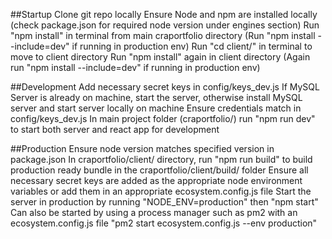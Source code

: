 ##Startup
Clone git repo locally
Ensure Node and npm are installed locally (check package.json for required node version under engines section)
Run "npm install" in terminal from main craportfolio directory (Run "npm install --include=dev" if running in production env)
Run "cd client/" in terminal to move to client directory
Run "npm install" again in client directory (Again run "npm install --include=dev" if running in production env)

##Development
Add necessary secret keys in config/keys_dev.js
If MySQL Server is already on machine, start the server, otherwise install MySQL server and start server locally on machine
Ensure credentials match in config/keys_dev.js
In main project folder (craportfolio/) run "npm run dev" to start both server and react app for development

##Production
Ensure node version matches specified version in package.json
In craportfolio/client/ directory, run "npm run build" to build production ready bundle in the craportfolio/client/build/ folder
Ensure all necessary secret keys are added as the appropriate node environment variables or add them in an appropriate ecosystem.config.js file
Start the server in production by running "NODE_ENV=production" then "npm start"
Can also be started by using a process manager such as pm2 with an ecosystem.config.js file "pm2 start ecosystem.config.js --env production"
